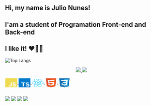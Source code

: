 ## Hi, my name is Julio Nunes!
## I'am a student of Programation Front-end and Back-end
## I like it! ❤👩‍💻


![Top Langs](https://github-readme-stats.vercel.app/api/top-langs/?username=anuraghazra&hide=javascript,html)


<div align="center" display="flex">
  <a href="https://github.com/JulioNunesDev">
  <img height="180em" src="https://github-readme-stats.vercel.app/api?username=JulioNunesDev&show_icons=true&theme=tokyonight&include_all_commits=true&count_private=true"/>
  <img height="180em" src="https://github-readme-stats.vercel.app/api/top-langs/?username=JulioNunesDev&layout=compact&langs_count=7&theme=tokyonight"/>
</div>
<div style="display: inline_block" ><br>
  <img align="center" alt="julio-Js"  height="30" width="40" src="https://raw.githubusercontent.com/devicons/devicon/master/icons/javascript/javascript-plain.svg">
  <img align="center" alt="julio-Ts"  height="30" width="40" src="https://raw.githubusercontent.com/devicons/devicon/master/icons/typescript/typescript-plain.svg">
  <img align="center" alt="julio-React" height="30" width="40" src="https://raw.githubusercontent.com/devicons/devicon/master/icons/react/react-original.svg">
  <img align="center" alt="julio-HTML"  height="30" width="40" src="https://raw.githubusercontent.com/devicons/devicon/master/icons/html5/html5-original.svg">
  <img align="center" alt="julio-CSS" height="30" width="40" src="https://raw.githubusercontent.com/devicons/devicon/master/icons/css3/css3-original.svg">
  
  
  
  
  ##
 
<div> 
  <a href="https://www.youtube.com/channel/UCYg9lp2ah0_4x1G8Fitf6aw" target="_blank"><img src="https://img.shields.io/badge/YouTube-FF0000?style=for-the-badge&logo=youtube&logoColor=white" target="_blank"></a>
  <a href="https://www.instagram.com/julionunesyt" target="_blank"><img src="https://img.shields.io/badge/-Instagram-%23E4405F?style=for-the-badge&logo=instagram&logoColor=white" target="_blank"></a>
 	 <a href="https://discord.gg/4NzNYkpBAP" target="_blank"><img src="https://img.shields.io/badge/Discord-7289DA?style=for-the-badge&logo=discord&logoColor=white" target="_blank"></a> 
  <a href="https://www.linkedin.com/in/julio-nunes-de-oliveira-b6b40721a/" target="_blank"><img src="https://img.shields.io/badge/-LinkedIn-%230077B5?style=for-the-badge&logo=linkedin&logoColor=white" target="_blank"></a> 
 
  
 
</div>
